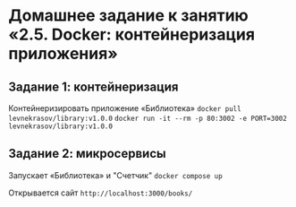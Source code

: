 # Домашнее задание к занятию «2.5. Docker: контейнеризация приложения»

## Задание 1: контейнеризация

Контейнеризировать приложение «Библиотека»
`docker pull levnekrasov/library:v1.0.0`
`docker run -it --rm -p 80:3002 -e PORT=3002 levnekrasov/library:v1.0.0`

## Задание 2: микросервисы

Запускает «Библиотека» и "Счетчик" `docker compose up`

Открывается сайт `http://localhost:3000/books/`
